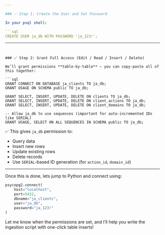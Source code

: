 ```yaml
---

### ✅ Step 1: Create the User and Set Password

In your psql shell:

```sql
CREATE USER ja_db WITH PASSWORD 'ja_123!';
```

---
```


### ✅ Step 2: Grant Full Access (Edit / Read / Insert / Delete)

We’ll grant permissions **table-by-table** — you can copy-paste all of this together:

```sql
GRANT CONNECT ON DATABASE ja_clients TO ja_db;
GRANT USAGE ON SCHEMA public TO ja_db;

GRANT SELECT, INSERT, UPDATE, DELETE ON clients TO ja_db;
GRANT SELECT, INSERT, UPDATE, DELETE ON client_actions TO ja_db;
GRANT SELECT, INSERT, UPDATE, DELETE ON client_domains TO ja_db;

-- Allow ja_db to use sequences (important for auto-incremented IDs like SERIAL)
GRANT USAGE, SELECT ON ALL SEQUENCES IN SCHEMA public TO ja_db;
```

✅ This gives `ja_db` permission to:
- Query data
- Insert new rows
- Update existing rows
- Delete records
- Use `SERIAL`-based ID generation (for `action_id`, `domain_id`)

---

Once this is done, lets jump to Python and connect using:
```python
psycopg2.connect(
    host="localhost",
    port=5432,
    dbname="ja_clients",
    user="ja_db",
    password="ja_123!"
)
```

Let me know when the permissions are set, and I’ll help you write the ingestion script with one-click table inserts!
